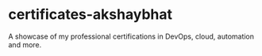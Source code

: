 # certificates-akshaybhat
A showcase of my professional certifications in DevOps, cloud, automation and more.
